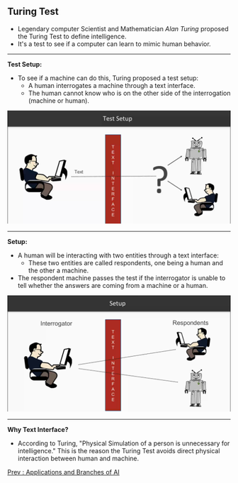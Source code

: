 ## Turing Test

* Legendary computer Scientist and Mathematician _Alan Turing_ proposed the Turing Test to define intelligence. 
* It's a test to see if a computer can learn to mimic human behavior.

---

**Test Setup:**

* To see if a machine can do this, Turing proposed a test setup:
    * A human interrogates a machine through a text interface.
    * The human cannot know who is on the other side of the interrogation (machine or human).

![Test Setup](https://github.com/Kanishka-Ahuja/StudyMaterial/blob/main/Media/AI/IntroductionToAI/TuringTest/TuringTest_TestSetup.png)

---

**Setup:**

* A human will be interacting with two entities through a text interface:
    * These two entities are called respondents, one being a human and the other a machine.
* The respondent machine passes the test if the interrogator is unable to tell whether the answers are coming from a machine or a human.

![Test Setup](https://github.com/Kanishka-Ahuja/StudyMaterial/blob/main/Media/AI/IntroductionToAI/TuringTest/TuringTest_Setup.png)

---

**Why Text Interface?**

* According to Turing, "Physical Simulation of a person is unnecessary for intelligence." This is the reason the Turing Test avoids direct physical interaction between human and machine.

[Prev : Applications and Branches of AI](https://github.com/Kanishka-Ahuja/StudyMaterial/wiki/Applications-and-Branches-of-AI)
